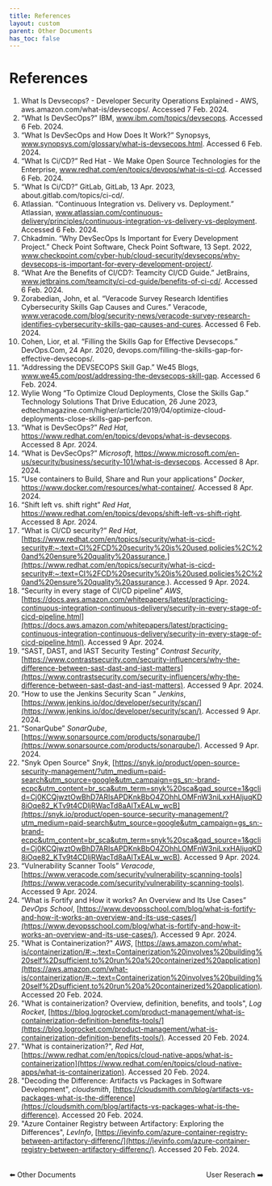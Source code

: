 ```yaml
---
title: References
layout: custom
parent: Other Documents
has_toc: false
---
```



# References
1. What Is Devsecops? - Developer Security Operations Explained - AWS, aws.amazon.com/what-is/devsecops/. Accessed 7 Feb. 2024.
2. “What Is DevSecOps?” IBM, www.ibm.com/topics/devsecops. Accessed 6 Feb. 2024.
3. “What Is DevSecOps and How Does It Work?” Synopsys, www.synopsys.com/glossary/what-is-devsecops.html. Accessed 6 Feb. 2024.
4. “What Is Ci/CD?” Red Hat - We Make Open Source Technologies for the Enterprise, www.redhat.com/en/topics/devops/what-is-ci-cd. Accessed 6 Feb. 2024.
5. “What Is Ci/CD?” GitLab, GitLab, 13 Apr. 2023, about.gitlab.com/topics/ci-cd/.
6. Atlassian. “Continuous Integration vs. Delivery vs. Deployment.” Atlassian, www.atlassian.com/continuous-delivery/principles/continuous-integration-vs-delivery-vs-deployment. Accessed 6 Feb. 2024.
7. Chkadmin. “Why DevSecOps Is Important for Every Development Project.” Check Point Software, Check Point Software, 13 Sept. 2022, www.checkpoint.com/cyber-hub/cloud-security/devsecops/why-devsecops-is-important-for-every-development-project/.
8. “What Are the Benefits of CI/CD?: Teamcity CI/CD Guide.” JetBrains, www.jetbrains.com/teamcity/ci-cd-guide/benefits-of-ci-cd/. Accessed 6 Feb. 2024.
9. Zorabedian, John, et al. “Veracode Survey Research Identifies Cybersecurity Skills Gap Causes and Cures.” Veracode, www.veracode.com/blog/security-news/veracode-survey-research-identifies-cybersecurity-skills-gap-causes-and-cures. Accessed 6 Feb. 2024.
10. Cohen, Lior, et al. “Filling the Skills Gap for Effective Devsecops.” DevOps.Com, 24 Apr. 2020, devops.com/filling-the-skills-gap-for-effective-devsecops/. 
11. “Addressing the DEVSECOPS Skill Gap.” We45 Blogs, www.we45.com/post/addressing-the-devsecops-skill-gap. Accessed 6 Feb. 2024.
12. Wylie Wong “To Optimize Cloud Deployments, Close the Skills Gap.” Technology Solutions That Drive Education, 26 June 2023, edtechmagazine.com/higher/article/2019/04/optimize-cloud-deployments-close-skills-gap-perfcon.
13. “What is DevSecOps?” *Red Hat*, https://www.redhat.com/en/topics/devops/what-is-devsecops. Accessed 8 Apr. 2024.
14. “What is DevSecOps?” *Microsoft*, https://www.microsoft.com/en-us/security/business/security-101/what-is-devsecops. Accessed 8 Apr. 2024.
15. “Use containers to Build, Share and Run your applications” *Docker*, https://www.docker.com/resources/what-container/. Accessed 8 Apr. 2024.
16. “Shift left vs. shift right” *Red Hat*, https://www.redhat.com/en/topics/devops/shift-left-vs-shift-right. Accessed 8 Apr. 2024.
17. “What is CI/CD security?” *Red Hat*, [https://www.redhat.com/en/topics/security/what-is-cicd-security#:~:text=CI%2FCD%20security%20is%20used,policies%2C%20and%20ensure%20quality%20assurance.](https://www.redhat.com/en/topics/security/what-is-cicd-security#:~:text=CI%2FCD%20security%20is%20used,policies%2C%20and%20ensure%20quality%20assurance.). Accessed 9 Apr. 2024.
18. “Security in every stage of CI/CD pipeline” *AWS*, [https://docs.aws.amazon.com/whitepapers/latest/practicing-continuous-integration-continuous-delivery/security-in-every-stage-of-cicd-pipeline.html](https://docs.aws.amazon.com/whitepapers/latest/practicing-continuous-integration-continuous-delivery/security-in-every-stage-of-cicd-pipeline.html). Accessed 9 Apr. 2024.
19. “SAST, DAST, and IAST Security Testing” *Contrast Security*, [https://www.contrastsecurity.com/security-influencers/why-the-difference-between-sast-dast-and-iast-matters](https://www.contrastsecurity.com/security-influencers/why-the-difference-between-sast-dast-and-iast-matters). Accessed 9 Apr. 2024.
20. “How to use the Jenkins Security Scan ” *Jenkins*, [https://www.jenkins.io/doc/developer/security/scan/](https://www.jenkins.io/doc/developer/security/scan/). Accessed 9 Apr. 2024.
21. “SonarQube” *SonarQube*, [https://www.sonarsource.com/products/sonarqube/](https://www.sonarsource.com/products/sonarqube/). Accessed 9 Apr. 2024.
22. "Snyk Open Source" *Snyk*, [https://snyk.io/product/open-source-security-management/?utm_medium=paid-search&utm_source=google&utm_campaign=gs_sn:-brand-ecpc&utm_content=br_sca&utm_term=snyk%20sca&gad_source=1&gclid=Cj0KCQjwztOwBhD7ARIsAPDKnkBbO4ZOhhLOMFnW3niLxxHAljuqKD8iOqe82_KTv9t4CDljRWacTd8aAlTxEALw_wcB](https://snyk.io/product/open-source-security-management/?utm_medium=paid-search&utm_source=google&utm_campaign=gs_sn:-brand-ecpc&utm_content=br_sca&utm_term=snyk%20sca&gad_source=1&gclid=Cj0KCQjwztOwBhD7ARIsAPDKnkBbO4ZOhhLOMFnW3niLxxHAljuqKD8iOqe82_KTv9t4CDljRWacTd8aAlTxEALw_wcB). Accessed 9 Apr. 2024.
23. “Vulnerability Scanner Tools” *Veracode*, [https://www.veracode.com/security/vulnerability-scanning-tools](https://www.veracode.com/security/vulnerability-scanning-tools). Accessed 9 Apr. 2024.
24. “What is Fortify and How it works? An Overview and Its Use Cases” *DevOps School*, [https://www.devopsschool.com/blog/what-is-fortify-and-how-it-works-an-overview-and-its-use-cases/](https://www.devopsschool.com/blog/what-is-fortify-and-how-it-works-an-overview-and-its-use-cases/). Accessed 9 Apr. 2024.
25. "What is Containerization?" *AWS*, [https://aws.amazon.com/what-is/containerization/#:~:text=Containerization%20involves%20building%20self%2Dsufficient,to%20run%20a%20containerized%20application](https://aws.amazon.com/what-is/containerization/#:~:text=Containerization%20involves%20building%20self%2Dsufficient,to%20run%20a%20containerized%20application). Accessed 20 Feb. 2024.
26. "What is containerization? Overview, definition, benefits, and tools", *Log Rocket*, [https://blog.logrocket.com/product-management/what-is-containerization-definition-benefits-tools/](https://blog.logrocket.com/product-management/what-is-containerization-definition-benefits-tools/). Accessed 20 Feb. 2024.
27. "What is containerization?", *Red Hat*, [https://www.redhat.com/en/topics/cloud-native-apps/what-is-containerization](https://www.redhat.com/en/topics/cloud-native-apps/what-is-containerization). Accessed 20 Feb. 2024.
28. "Decoding the Difference: Artifacts vs Packages in Software Development", *cloudsmith*, [https://cloudsmith.com/blog/artifacts-vs-packages-what-is-the-difference](https://cloudsmith.com/blog/artifacts-vs-packages-what-is-the-difference). Accessed 20 Feb. 2024.
29. "Azure Container Registry between Artifactory: Exploring the Differences", *LevInfo*, [https://ievinfo.com/azure-container-registry-between-artifactory-differenc/](https://ievinfo.com/azure-container-registry-between-artifactory-differenc/). Accessed 20 Feb. 2024.

<div style="display: flex; justify-content: space-between; margin-top: 2rem;">
  <a href="../" style="text-decoration: none;">⬅️ Other Documents</a>
  <a href="./user-research" style="text-decoration: none;">User Reserach ➡️</a>
</div>